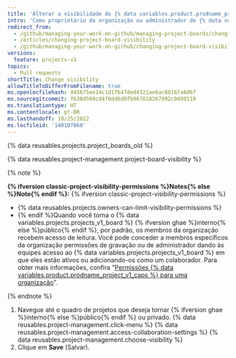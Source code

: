 ```yaml
---
title: 'Alterar a visibilidade do {% data variables.product.prodname_project_v1 %}'
intro: 'Como proprietário da organização ou administrador de {% data variables.projects.projects_v1_board %}, você pode tornar um {% data variables.projects.projects_v1_board %} {% ifversion ghae %}interno{% else %}público{% endif %} ou privado.'
redirect_from:
  - /github/managing-your-work-on-github/managing-project-boards/changing-project-board-visibility
  - /articles/changing-project-board-visibility
  - /github/managing-your-work-on-github/changing-project-board-visibility
versions:
  feature: projects-v1
topics:
  - Pull requests
shortTitle: Change visibility
allowTitleToDifferFromFilename: true
ms.openlocfilehash: 445675ee14c1d1fb47ded4321ae6ac8816fa6d6f
ms.sourcegitcommit: f638d569cd4f0dd6d0fb967818267992c0499110
ms.translationtype: HT
ms.contentlocale: pt-BR
ms.lasthandoff: 10/25/2022
ms.locfileid: '148107868'
---
```

{% data reusables.projects.project_boards_old %}

{% data reusables.project-management.project-board-visibility %}

{% note %}

**{% ifversion classic-project-visibility-permissions %}Notes{% else %}Note{% endif %}:** {% ifversion classic-project-visibility-permissions %}

* {% data reusables.projects.owners-can-limit-visibility-permissions %}
* {% endif %}Quando você torna o {% data variables.projects.projects_v1_board %} {% ifversion ghae %}interno{% else %}público{% endif %}, por padrão, os membros da organização recebem acesso de leitura. Você pode conceder a membros específicos da organização permissões de gravação ou de administrador dando às equipes acesso ao {% data variables.projects.projects_v1_board %} em que eles estão ativos ou adicionando-os como um colaborador. Para obter mais informações, confira "[Permissões {% data variables.product.prodname_project_v1_caps %} para uma organização](/articles/project-board-permissions-for-an-organization)".

{% endnote %}

1. Navegue até o quadro de projetos que deseja tornar {% ifversion ghae %}interno{% else %}público{% endif %} ou privado.
{% data reusables.project-management.click-menu %} {% data reusables.project-management.access-collaboration-settings %} {% data reusables.project-management.choose-visibility %}
1. Clique em **Save** (Salvar).
